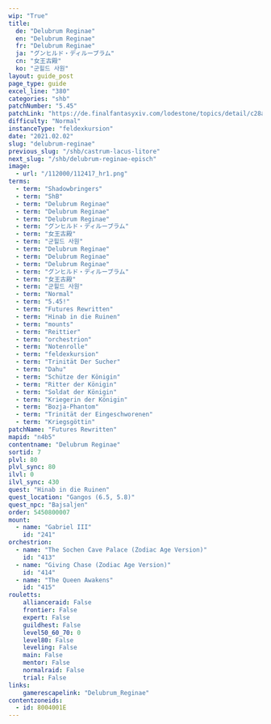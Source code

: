 ```yaml
---
wip: "True"
title:
  de: "Delubrum Reginae"
  en: "Delubrum Reginae"
  fr: "Delubrum Reginae"
  ja: "グンヒルド・ディルーブラム"
  cn: "女王古殿"
  ko: "군힐드 사원"
layout: guide_post
page_type: guide
excel_line: "380"
categories: "shb"
patchNumber: "5.45"
patchLink: "https://de.finalfantasyxiv.com/lodestone/topics/detail/c28afa8951cc5d2cdd6b7f8d18f20c81851a9932"
difficulty: "Normal"
instanceType: "feldexkursion"
date: "2021.02.02"
slug: "delubrum-reginae"
previous_slug: "/shb/castrum-lacus-litore"
next_slug: "/shb/delubrum-reginae-episch"
image:
  - url: "/112000/112417_hr1.png"
terms:
  - term: "Shadowbringers"
  - term: "ShB"
  - term: "Delubrum Reginae"
  - term: "Delubrum Reginae"
  - term: "Delubrum Reginae"
  - term: "グンヒルド・ディルーブラム"
  - term: "女王古殿"
  - term: "군힐드 사원"
  - term: "Delubrum Reginae"
  - term: "Delubrum Reginae"
  - term: "Delubrum Reginae"
  - term: "グンヒルド・ディルーブラム"
  - term: "女王古殿"
  - term: "군힐드 사원"
  - term: "Normal"
  - term: "5.45!"
  - term: "Futures Rewritten"
  - term: "Hinab in die Ruinen"
  - term: "mounts"
  - term: "Reittier"
  - term: "orchestrion"
  - term: "Notenrolle"
  - term: "feldexkursion"
  - term: "Trinität Der Sucher"
  - term: "Dahu"
  - term: "Schütze der Königin"
  - term: "Ritter der Königin"
  - term: "Soldat der Königin"
  - term: "Kriegerin der Königin"
  - term: "Bozja-Phantom"
  - term: "Trinität der Eingeschworenen"
  - term: "Kriegsgöttin"
patchName: "Futures Rewritten"
mapid: "n4b5"
contentname: "Delubrum Reginae"
sortid: 7
plvl: 80
plvl_sync: 80
ilvl: 0
ilvl_sync: 430
quest: "Hinab in die Ruinen"
quest_location: "Gangos (6.5, 5.8)"
quest_npc: "Bajsaljen"
order: 5450800007
mount:
  - name: "Gabriel III"
    id: "241"
orchestrion:
  - name: "The Sochen Cave Palace (Zodiac Age Version)"
    id: "413"
  - name: "Giving Chase (Zodiac Age Version)"
    id: "414"
  - name: "The Queen Awakens"
    id: "415"
rouletts:
    allianceraid: False
    frontier: False
    expert: False
    guildhest: False
    level50_60_70: 0
    level80: False
    leveling: False
    main: False
    mentor: False
    normalraid: False
    trial: False
links:
    gamerescapelink: "Delubrum_Reginae"
contentzoneids:
  - id: 8004001E
---
```

